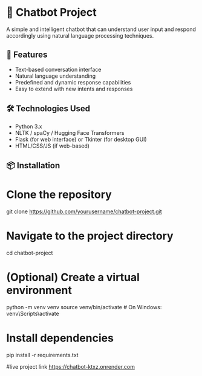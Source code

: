 # 🤖 Chatbot Project

A simple and intelligent chatbot that can understand user input and respond accordingly using natural language processing techniques.

## 🚀 Features

- Text-based conversation interface
- Natural language understanding
- Predefined and dynamic response capabilities
- Easy to extend with new intents and responses

## 🛠️ Technologies Used

- Python 3.x
- NLTK / spaCy / Hugging Face Transformers
- Flask (for web interface) or Tkinter (for desktop GUI)
- HTML/CSS/JS (if web-based)

## 📦 Installation

# Clone the repository
git clone https://github.com/yourusername/chatbot-project.git

# Navigate to the project directory
cd chatbot-project

# (Optional) Create a virtual environment
python -m venv venv
source venv/bin/activate  # On Windows: venv\Scripts\activate

# Install dependencies
pip install -r requirements.txt


#live project link
https://chatbot-ktxz.onrender.com 
